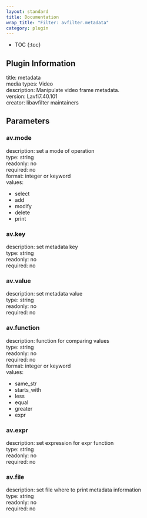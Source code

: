 ```yaml
---
layout: standard
title: Documentation
wrap_title: "Filter: avfilter.metadata"
category: plugin
---
```

* TOC
{:toc}

## Plugin Information

title: metadata  
media types:
Video  
description: Manipulate video frame metadata.  
version: Lavfi7.40.101  
creator: libavfilter maintainers  

## Parameters

### av.mode

  
description:
set a mode of operation  
type: string  
readonly: no  
required: no  
format: integer or keyword  
values:  

* select
* add
* modify
* delete
* print

### av.key

  
description:
set metadata key  
type: string  
readonly: no  
required: no  

### av.value

  
description:
set metadata value  
type: string  
readonly: no  
required: no  

### av.function

  
description:
function for comparing values  
type: string  
readonly: no  
required: no  
format: integer or keyword  
values:  

* same_str
* starts_with
* less
* equal
* greater
* expr

### av.expr

  
description:
set expression for expr function  
type: string  
readonly: no  
required: no  

### av.file

  
description:
set file where to print metadata information  
type: string  
readonly: no  
required: no  

